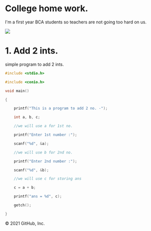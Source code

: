 # College home work.
I'm a first year BCA students so teachers are not going too hard on us.

![](https://encrypted-tbn0.gstatic.com/images?q=tbn:ANd9GcQ46X8GC9H8dEnX-VIFwT1YNvmX4o8OPJsHlQ&usqp=CAU)

# 1. Add 2 ints.
simple program to add 2 ints.
```c
#include <stdio.h>

#include <conio.h>

void main()

{

	printf("This is a program to add 2 no. -");

	int a, b, c;

	//we will use a for 1st no.

	printf("Enter 1st number :");

	scanf("%d", &a);

	//we will use b for 2nd no.

	printf("Enter 2nd number :");

	scanf("%d", &b);

	//we will use c for storing ans

	c = a + b;

	printf("ans = %d", c);

	getch();

}
```
© 2021 GitHub, Inc.
